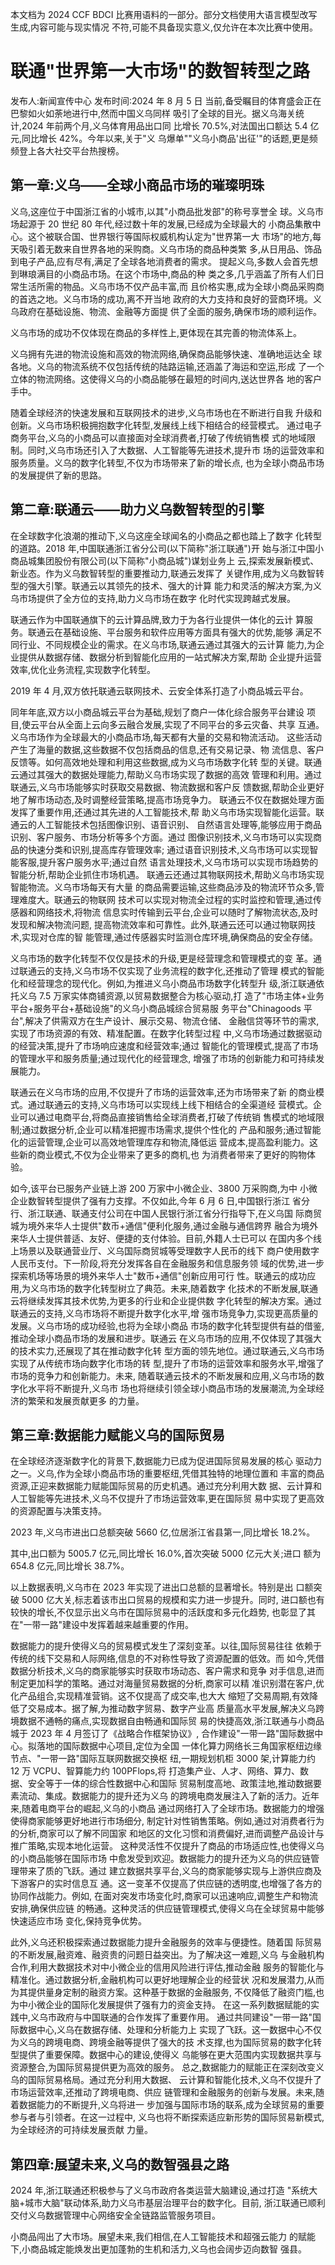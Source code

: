 本文档为 2024 CCF BDCI 比赛用语料的一部分。部分文档使用大语言模型改写生成,内容可能与现实情况 不符,可能不具备现实意义,仅允许在本次比赛中使用。 

# 联通"世界第一大市场"的数智转型之路

发布人:新闻宣传中心 发布时间:2024 年 8 月 5 日 当前,备受瞩目的体育盛会正在巴黎如火如荼地进行中,然而中国义乌同样 吸引了全球的目光。据义乌海关统计,2024 年前两个月,义乌体育用品出口同 比增长 70.5%,对法国出口额达 5.4 亿元,同比增长 42%。今年以来,关于"义 乌爆单""义乌小商品'出征'"的话题,更是频频登上各大社交平台热搜榜。 

## 第一章:义乌——全球小商品市场的璀璨明珠

义乌,这座位于中国浙江省的小城市,以其"小商品批发部"的称号享誉全 球。义乌市场起源于 20 世纪 80 年代,经过数十年的发展,已经成为全球最大的 小商品集散中心。这个被联合国、世界银行等国际权威机构认定为"世界第一大 市场"的地方,每天吸引着无数来自世界各地的采购商。义乌市场的商品种类繁 多,从日用品、饰品到电子产品,应有尽有,满足了全球各地消费者的需求。 提起义乌,多数人会首先想到琳琅满目的小商品市场。在这个市场中,商品的种 类之多,几乎涵盖了所有人们日常生活所需的物品。义乌市场不仅产品丰富,而 且价格实惠,成为全球小商品采购商的首选之地。义乌市场的成功,离不开当地 政府的大力支持和良好的营商环境。义乌政府在基础设施、物流、金融等方面提 供了全面的服务,确保市场的顺利运作。

义乌市场的成功不仅体现在商品的多样性上,更体现在其完善的物流体系上。

义乌拥有先进的物流设施和高效的物流网络,确保商品能够快速、准确地运达全 球各地。义乌的物流系统不仅包括传统的陆路运输,还涵盖了海运和空运,形成 了一个立体的物流网络。这使得义乌的小商品能够在最短的时间内,送达世界各 地的客户手中。

随着全球经济的快速发展和互联网技术的进步,义乌市场也在不断进行自我 升级和创新。义乌市场积极拥抱数字化转型,发展线上线下相结合的经营模式。 通过电子商务平台,义乌的小商品可以直接面对全球消费者,打破了传统销售模 式的地域限制。同时,义乌市场还引入了大数据、人工智能等先进技术,提升市 场的运营效率和服务质量。义乌的数字化转型,不仅为市场带来了新的增长点, 也为全球小商品市场的发展提供了新的思路。 

## 第二章:联通云——助力义乌数智转型的引擎

在全球数字化浪潮的推动下,义乌这座全球闻名的小商品之都也踏上了数字 化转型的道路。2018 年,中国联通浙江省分公司(以下简称"浙江联通")开 始与浙江中国小商品城集团股份有限公司(以下简称"小商品城")谋划业务上 云,探索发展新模式、新业态。作为义乌数智转型的重要推动力,联通云发挥了 关键作用,成为义乌数智转型的强大引擎。联通云以其领先的技术、强大的计算 能力和灵活的解决方案,为义乌市场提供了全方位的支持,助力义乌市场在数字 化时代实现跨越式发展。

联通云作为中国联通旗下的云计算品牌,致力于为各行业提供一体化的云计 算服务。联通云在基础设施、平台服务和软件应用等方面具有强大的优势,能够 满足不同行业、不同规模企业的需求。在义乌市场,联通云通过其强大的云计算 能力,为企业提供从数据存储、数据分析到智能化应用的一站式解决方案,帮助 企业提升运营效率,优化业务流程,实现数字化转型。

2019 年 4 月,双方依托联通云联网技术、云安全体系打造了小商品城云平台。

同年年底,双方以小商品城云平台为基础,规划了商户一体化综合服务平台建设 项目,使云平台从全面上云向多云融合发展,实现了不同平台的多云灾备、共享 互通。义乌市场作为全球最大的小商品市场,每天都有大量的交易和物流活动。 这些活动产生了海量的数据,这些数据不仅包括商品的信息,还有交易记录、物 流信息、客户反馈等。如何高效地处理和利用这些数据,成为义乌市场数字化转 型的关键。联通云通过其强大的数据处理能力,帮助义乌市场实现了数据的高效 管理和利用。通过联通云,义乌市场能够实时获取交易数据、物流数据和客户反 馈数据,帮助企业更好地了解市场动态,及时调整经营策略,提高市场竞争力。 联通云不仅在数据处理方面发挥了重要作用,还通过其先进的人工智能技术,帮 助义乌市场实现智能化运营。联通云的人工智能技术包括图像识别、语音识别、 自然语言处理等,能够应用于商品识别、客户服务、市场分析等多个方面。通过 图像识别技术,义乌市场可以实现商品的快速分类和识别,提高库存管理效率; 通过语音识别技术,义乌市场可以实现智能客服,提升客户服务水平;通过自然 语言处理技术,义乌市场可以实现市场趋势的智能分析,帮助企业抓住市场机遇。 联通云还通过其物联网技术,帮助义乌市场实现智能物流。义乌市场每天有大量 的商品需要运输,这些商品涉及的物流环节众多,管理难度大。联通云的物联网 技术可以实现对物流全过程的实时监控和管理,通过传感器和网络技术,将物流 信息实时传输到云平台,企业可以随时了解物流状态,及时发现和解决物流问题, 提高物流效率和可靠性。此外,联通云还可以通过物联网技术,实现对仓库的智 能管理,通过传感器实时监测仓库环境,确保商品的安全存储。

义乌市场的数字化转型不仅仅是技术的升级,更是经营理念和管理模式的变 革。通过联通云的支持,义乌市场不仅实现了业务流程的数字化,还推动了管理 模式的智能化和经营理念的现代化。例如,为推进义乌小商品市场数字化转型升 级,浙江联通依托义乌 7.5 万家实体商铺资源,以贸易数据整合为核心驱动,打 造了"市场主体+业务平台+服务平台+基础设施"的义乌小商品城综合贸易服 务平台"Chinagoods 平台",解决了供需双方在生产设计、展示交易、物流仓储、 金融信贷等环节的需求,实现了市场资源的有效、精准配置。在数字化转型过程 中,义乌市场通过数据驱动的经营决策,提升了市场响应速度和经营效率;通过 智能化的管理模式,提高了市场的管理水平和服务质量;通过现代化的经营理念, 增强了市场的创新能力和可持续发展能力。

联通云在义乌市场的应用,不仅提升了市场的运营效率,还为市场带来了新 的商业模式。通过联通云的支持,义乌市场可以实现线上线下相结合的全渠道经 营模式。企业可以通过电商平台,将商品直接销售给全球消费者,打破了传统销 售模式的地域限制;通过数据分析,企业可以精准把握市场需求,提供个性化的 产品和服务;通过智能化的运营管理,企业可以高效地管理库存和物流,降低运 营成本,提高盈利能力。这些新的商业模式,不仅为企业带来了更多的商机,也 为消费者带来了更好的购物体验。

如今,该平台已服务产业链上游 200 万家中小微企业、3800 万采购商,为中 小微企业数智转型提供了强有力支撑。不仅如此,今年 6 月 6 日,中国银行浙江 省分行、浙江联通、联通支付公司在中国人民银行浙江省分行指导下,在义乌国 际商贸城为境外来华人士提供"数币+通信"便利化服务,通过金融与通信跨界 融合为境外来华人士提供普适、友好、便捷的支付体验。目前,外籍人士已可以 在国内多个线上场景以及联通营业厅、义乌国际商贸城等受理数字人民币的线下 商户使用数字人民币支付。下一阶段,将充分发挥各自在金融服务和信息服务领 域的优势,进一步探索机场等场景的境外来华人士"数币+通信"创新应用可行 性。联通云的成功应用,为义乌市场的数字化转型树立了典范。未来,随着数字 化技术的不断发展,联通云将继续发挥其技术优势,为更多的行业和企业提供数 字化转型的解决方案。通过联通云的支持,义乌市场将不断提升数字化水平,增 强市场竞争力,实现更高质量的发展。义乌市场的成功经验,也将为全球小商品 市场的数字化转型提供有益的借鉴,推动全球小商品市场的发展和进步。联通云 在义乌市场的应用,不仅体现了其强大的技术实力,还展现了其在推动数字化转 型方面的领先地位。通过联通云,义乌市场实现了从传统市场向数字化市场的转 型,提升了市场的运营效率和服务水平,增强了市场的竞争力和创新能力。未来, 随着联通云技术的不断发展和应用,义乌市场的数字化水平将不断提升,义乌市 场也将继续引领全球小商品市场的发展潮流,为全球经济的繁荣和发展贡献更多 的力量。 

## 第三章:数据能力赋能义乌的国际贸易

在全球经济逐渐数字化的背景下,数据能力已成为促进国际贸易发展的核心 驱动力之一。义乌,作为全球小商品市场的重要枢纽,凭借其独特的地理位置和 丰富的商品资源,正迎来数据能力赋能国际贸易的历史机遇。通过充分利用大数 据、云计算和人工智能等先进技术,义乌不仅提升了市场运营效率,更在国际贸 易中实现了更高效的资源配置与决策支持。

2023 年,义乌市进出口总额突破 5660 亿,位居浙江省县第一,同比增长 18.2%。

其中,出口额为 5005.7 亿元,同比增长 16.0%,首次突破 5000 亿元大关;进口 额为 654.8 亿元,同比增长 38.7%。

以上数据表明,义乌市在 2023 年实现了进出口总额的显著增长。特别是出 口额突破 5000 亿大关,标志着该市出口贸易的规模和实力进一步提升。同时, 进口额也有较快的增长,不仅显示出义乌市在国际贸易中的活跃度和多元化趋势, 也彰显了其在"一带一路"建设中发挥着越来越重要的作用。

数据能力的提升使得义乌的贸易模式发生了深刻变革。以往,国际贸易往往 依赖于传统的线下交易和人际网络,信息的不对称性导致了资源配置的低效。而 如今,凭借数据分析技术,义乌的商家能够实时获取市场动态、客户需求和竞争 对手信息,进而制定更加科学的策略。通过对海量贸易数据的分析,商家可以精 准识别潜在客户,优化产品组合,实现精准营销。这不仅提高了成交率,也大大 缩短了交易周期,有效降低了交易成本。据了解,为推动数字贸易、数字产业高 质量高水平发展,解决义乌跨境数据不通畅的痛点,实现数据自由畅通和国际贸 易的快捷高效,浙江联通与小商品城于 2023 年 4 月签订了《战略合作框架协议》, 合作建设"一带一路"国际数据中心。拟落地的国际数据中心项目,定位为全国 一体化算力网络长三角国家枢纽边缘节点、"一带一路"国际互联网数据交换枢 纽,一期规划机柜 3000 架,计算能力约 12 万 VCPU、智算能力约 100PFlops,将 打造集产业、人才、网络、算力、数据、安全等于一体的综合性数据中心和国际 贸易制度高地、政策洼地,推动数据要素流动、集成。数据能力的提升还为义乌 的跨境电商发展注入了新的活力。近年来,随着电商平台的崛起,义乌的小商品 通过网络打入了全球市场。数据能力的增强使得商家能够更好地进行市场细分, 制定针对性销售策略。例如,通过对消费者行为的分析,商家可以了解不同国家 和地区的文化习惯和消费偏好,进而调整产品设计与推广策略,实现本地化运营。 这种灵活性不仅提升了商品的市场适应性,也使得义乌的小商品能够在国际市场 中愈发受到欢迎。数据能力的提升还为义乌的供应链管理带来了质的飞跃。通过 建立数据共享平台,义乌的商家能够实现与上游供应商及下游客户的实时信息互 通。这一变革不仅提高了供应链的透明度,也增强了各方的协同作战能力。例如, 在面对突发市场变化时,商家可以迅速响应,调整生产和物流安排,确保供应链 的畅通。这种灵活的供应链管理模式,使得义乌在全球贸易中能够快速适应市场 变化,保持竞争优势。

此外,义乌还积极探索通过数据能力提升金融服务的效率与便捷性。随着国 际贸易的不断发展,融资难、融资贵的问题日益突出。为了解决这一难题,义乌 与金融机构合作,利用大数据技术对中小微企业的信用风险进行评估,推动金融 服务的智能化与精准化。通过数据分析,金融机构可以更好地理解企业的经营状 况和发展潜力,从而为其提供量身定制的融资方案。这种基于数据的金融服务, 不仅降低了融资门槛,也为中小微企业的国际化发展提供了强有力的资金支持。 在这一系列数据赋能的实践中,义乌市政府与中国联通的合作发挥了重要作用。 通过共同建设"一带一路"国际数据中心,义乌在数据存储、处理和分析能力上 实现了飞跃。这一数据中心不仅为义乌的跨境电商、跨境金融等提供了强大的技 术支撑,也为国际贸易的数字化转型提供了重要保障。数据中心的建设,使得义 乌能够在更大范围内实现数据共享与资源整合,为国际贸易提供更为高效的服务。 总之,数据能力的赋能正在深刻改变义乌的国际贸易格局。通过充分利用大数据、 云计算和智能化技术,义乌不仅提升了市场运营效率,还推动了跨境电商、供应 链管理和金融服务的创新与发展。未来,随着数据能力的不断提升,义乌将进一 步加强与国际市场的联系,成为全球贸易的重要参与者与引领者。在这一过程中, 义乌也将不断探索适应新形势的国际贸易新模式,为全球经济的可持续发展贡献 力量。 

## 第四章:展望未来,义乌的数智强县之路

2024 年,浙江联通还积极参与了义乌市政府各类运营大脑建设,通过打造
"系统大脑+城市大脑"联动体系,助力义乌市基层治理平台的数字化。目前, 浙江联通已顺利交付义乌数据管理中心网络安全全链路监管服务项目。

小商品闯出了大市场。展望未来,我们相信,在人工智能技术和超强云能力 的赋能下,小商品城定能焕发出更加蓬勃的生机和活力,义乌也会阔步迈向数智 强县。